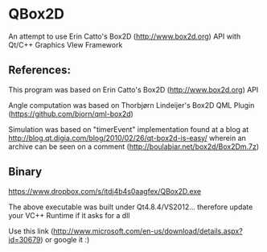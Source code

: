 QBox2D
======

An attempt to use Erin Catto's Box2D (http://www.box2d.org) API with Qt/C++ Graphics VIew Framework



## References:

This program was based on Erin Catto's Box2D (http://www.box2d.org) API

Angle computation was based on Thorbjørn Lindeijer's Box2D QML Plugin (https://github.com/bjorn/qml-box2d)

Simulation was based on "timerEvent" implementation found at a blog at http://blog.qt.digia.com/blog/2010/02/26/qt-box2d-is-easy/ wherein an
archive can be seen on a comment (http://boulabiar.net/box2d/Box2Dm.7z)

## Binary
https://www.dropbox.com/s/itdj4b4s0aagfex/QBox2D.exe

The above executable was built under Qt4.8.4/VS2012... therefore update your VC++ Runtime if it asks for a dll

Use this link (http://www.microsoft.com/en-us/download/details.aspx?id=30679) or google it :)
